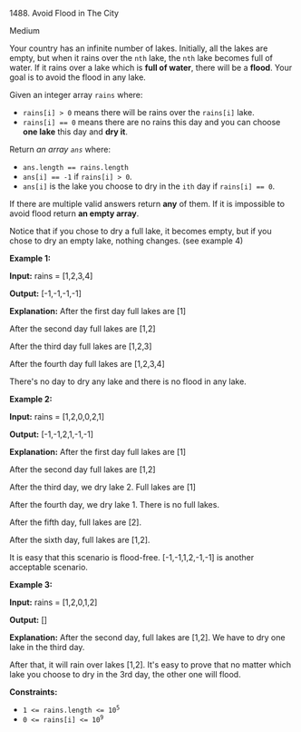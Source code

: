 1488\. Avoid Flood in The City

Medium

Your country has an infinite number of lakes. Initially, all the lakes are empty, but when it rains over the `nth` lake, the `nth` lake becomes full of water. If it rains over a lake which is **full of water**, there will be a **flood**. Your goal is to avoid the flood in any lake.

Given an integer array `rains` where:

*   `rains[i] > 0` means there will be rains over the `rains[i]` lake.
*   `rains[i] == 0` means there are no rains this day and you can choose **one lake** this day and **dry it**.

Return _an array `ans`_ where:

*   `ans.length == rains.length`
*   `ans[i] == -1` if `rains[i] > 0`.
*   `ans[i]` is the lake you choose to dry in the `ith` day if `rains[i] == 0`.

If there are multiple valid answers return **any** of them. If it is impossible to avoid flood return **an empty array**.

Notice that if you chose to dry a full lake, it becomes empty, but if you chose to dry an empty lake, nothing changes. (see example 4)

**Example 1:**

**Input:** rains = [1,2,3,4]

**Output:** [-1,-1,-1,-1]

**Explanation:** After the first day full lakes are [1]

After the second day full lakes are [1,2]

After the third day full lakes are [1,2,3]

After the fourth day full lakes are [1,2,3,4]

There's no day to dry any lake and there is no flood in any lake.

**Example 2:**

**Input:** rains = [1,2,0,0,2,1]

**Output:** [-1,-1,2,1,-1,-1]

**Explanation:** After the first day full lakes are [1]

After the second day full lakes are [1,2]

After the third day, we dry lake 2. Full lakes are [1]

After the fourth day, we dry lake 1. There is no full lakes.

After the fifth day, full lakes are [2].

After the sixth day, full lakes are [1,2].

It is easy that this scenario is flood-free. [-1,-1,1,2,-1,-1] is another acceptable scenario.

**Example 3:**

**Input:** rains = [1,2,0,1,2]

**Output:** []

**Explanation:** After the second day, full lakes are [1,2]. We have to dry one lake in the third day.

After that, it will rain over lakes [1,2]. It's easy to prove that no matter which lake you choose to dry in the 3rd day, the other one will flood.

**Constraints:**

*   <code>1 <= rains.length <= 10<sup>5</sup></code>
*   <code>0 <= rains[i] <= 10<sup>9</sup></code>